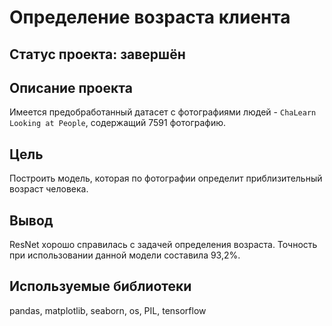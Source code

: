 # Определение возраста клиента

## Статус проекта: завершён

## Описание проекта

Имеется предобработанный датасет с фотографиями людей - `ChaLearn Looking at People`, содержащий 7591 фотографию. 

## Цель

Построить модель, которая по фотографии определит приблизительный возраст человека.

## Вывод

ResNet хорошо справилась с задачей определения возраста. Точность при использовании данной модели составила 93,2%.

## Используемые библиотеки
pandas, matplotlib, seaborn, os, PIL, tensorflow
